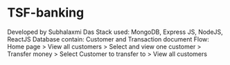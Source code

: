 # TSF-banking
Developed by Subhalaxmi Das
Stack used: MongoDB, Express JS, NodeJS, ReactJS
Database contain: Customer and Transaction document
Flow: Home page > View all customers > Select and view one customer > Transfer money > Select Customer to transfer to > View all customers
